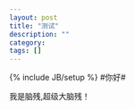```yaml
---
layout: post
title: "测试"
description: ""
category:
tags: []
---
```

{% include JB/setup %}
#你好#

我是脑残,超级大脑残！

